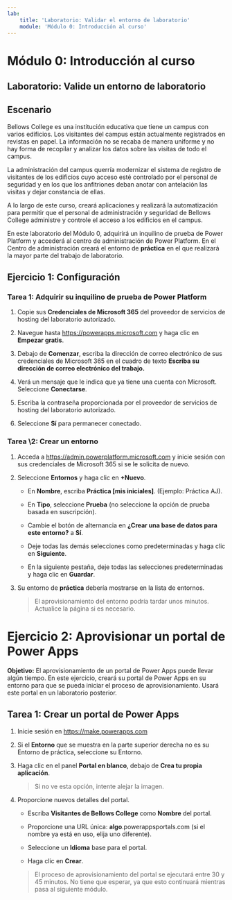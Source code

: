 ```yaml
---
lab:
    title: 'Laboratorio: Validar el entorno de laboratorio'
    module: 'Módulo 0: Introducción al curso'
---
```


Módulo 0: Introducción al curso
=================================

## Laboratorio: Valide un entorno de laboratorio

Escenario
--------

Bellows College es una institución educativa que tiene un campus con varios edificios. Los visitantes del campus están actualmente registrados en revistas en papel. La información no se recaba de manera uniforme y no hay forma de recopilar y analizar los datos sobre las visitas de todo el campus.

La administración del campus querría modernizar el sistema de registro de visitantes de los edificios cuyo acceso esté controlado por el personal de seguridad y en los que los anfitriones deban anotar con antelación las visitas y dejar constancia de ellas.

A lo largo de este curso, creará aplicaciones y realizará la automatización para permitir que el personal de administración y seguridad de Bellows College administre y controle el acceso a los edificios en el campus.

En este laboratorio del Módulo 0, adquirirá un inquilino de prueba de Power Platform y accederá al centro de administración de Power Platform. En el Centro de administración creará el entorno de **práctica** en el que realizará la mayor parte del trabajo de laboratorio.

## Ejercicio 1: Configuración

### Tarea 1: Adquirir su inquilino de prueba de Power Platform

1. Copie sus **Credenciales de Microsoft 365** del proveedor de servicios de hosting del laboratorio autorizado.

2. Navegue hasta <https://powerapps.microsoft.com> y haga clic en **Empezar gratis**.

3. Debajo de **Comenzar**, escriba la dirección de correo electrónico de sus credenciales de Microsoft 365 en el cuadro de texto **Escriba su dirección de correo electrónico del trabajo.**

4. Verá un mensaje que le indica que ya tiene una cuenta con Microsoft. Seleccione **Conectarse**.

5. Escriba la contraseña proporcionada por el proveedor de servicios de hosting del laboratorio autorizado. 

6. Seleccione **Sí** para permanecer conectado.

### Tarea \2: Crear un entorno

1.  Acceda a <https://admin.powerplatform.microsoft.com> y inicie sesión con sus credenciales de Microsoft 365 si se le solicita de nuevo.

2. Seleccione **Entornos** y haga clic en **+Nuevo**.

    - En **Nombre**, escriba **Práctica [mis iniciales]**. (Ejemplo: Práctica AJ).
    
    - En **Tipo**, seleccione **Prueba** (no seleccione la opción de prueba basada en suscripción).
    
    - Cambie el botón de alternancia en **¿Crear una base de datos para este entorno?** a **Sí**.
    
    - Deje todas las demás selecciones como predeterminadas y haga clic en **Siguiente**.
    
    - En la siguiente pestaña, deje todas las selecciones predeterminadas y haga clic en **Guardar**.

3. Su entorno de **práctica** debería mostrarse en la lista de entornos. 

    > El aprovisionamiento del entorno podría tardar unos minutos. Actualice la página si es necesario.

# Ejercicio 2: Aprovisionar un portal de Power Apps

**Objetivo:** El aprovisionamiento de un portal de Power Apps puede llevar algún tiempo. En este ejercicio, creará su portal de Power Apps en su entorno para que se pueda iniciar el proceso de aprovisionamiento. Usará este portal en un laboratorio posterior.

## Tarea 1: Crear un portal de Power Apps

1.  Inicie sesión en <https://make.powerapps.com>

2.  Si el **Entorno** que se muestra en la parte superior derecha no es su Entorno de práctica, seleccione su Entorno.

3.  Haga clic en el panel **Portal en blanco**, debajo de **Crea tu propia aplicación**.

    > Si no ve esta opción, intente alejar la imagen.

4.  Proporcione nuevos detalles del portal.

    -   Escriba **Visitantes de Bellows College** como **Nombre** del portal.

    -   Proporcione una URL única: **algo**.powerappsportals.com (si el nombre ya está en uso, elija uno diferente).

    -   Seleccione un **Idioma** base para el portal.

    -   Haga clic en **Crear**.

    > El proceso de aprovisionamiento del portal se ejecutará entre 30 y 45 minutos. No tiene que esperar, ya que esto continuará mientras pasa al siguiente módulo.
